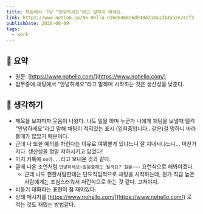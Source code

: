 ```yaml
---
title: 채팅에서 그냥 "안녕하세요"라고 말하지 마세요. 
link: https://www.notion.so/No-Hello-d16d6868a6d940d2a8a1d43ab2e24cf3
publishDate: 2020-08-09
tags:
  - work
---
```

## 📝 요약 
- 원문: [https://www.nohello.com/](https://www.nohello.com/)
- 업무중에 채팅에서 "안녕하세요"라고 말하며 시작하는 것은 생산성을 낮춘다.  

## 🤔 생각하기  
- 제목을 보자마자 웃음이 나왔다. 나도 일을 하며 누군가 나에게 채팅을 보낼때 덜컥 "안녕하세요"라고 말해 채팅이 적혀있는 표시 (입력중입니다...같은)걸 멍하니 바라볼때가 많았기 때문이다.  
- 근데 나 또한 예의를 차린다는 이유로 여쭤볼게 있냐느니 잘 지내시냐느니... 마찬가지다. 생산성을 정말 저하시키고 있었다! 
- 마치 카톡에 `oo아...`라고 보내온 것과 같다.
- 글에 나온 조언처럼 `안녕하세요~질문좀해도 될까요? 질문~~~` 요런식으로 해봐야겠다.  
  - 근데 나도 편한사람한테는 단도직입적으로 채팅을 시작하는데, 뭔가 직급 높은 사람에게는 조심스러워서 저런식으로 하는 것 같다. 고쳐야지.  
- 비동기 대화라는 표현이 참 재미있다.  
- 상태 메시지를 [https://www.nohello.com/](https://www.nohello.com/) 로 적는 것도 재밌는 방법같다.  